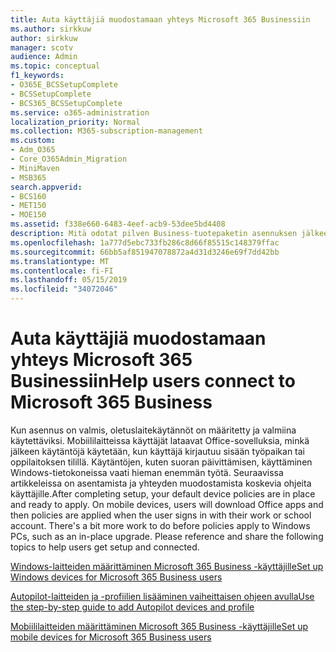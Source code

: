 ```yaml
---
title: Auta käyttäjiä muodostamaan yhteys Microsoft 365 Businessiin
ms.author: sirkkuw
author: sirkkuw
manager: scotv
audience: Admin
ms.topic: conceptual
f1_keywords:
- O365E_BCSSetupComplete
- BCSSetupComplete
- BCS365_BCSSetupComplete
ms.service: o365-administration
localization_priority: Normal
ms.collection: M365-subscription-management
ms.custom:
- Adm_O365
- Core_O365Admin_Migration
- MiniMaven
- MSB365
search.appverid:
- BCS160
- MET150
- MOE150
ms.assetid: f338e660-6483-4eef-acb9-53dee5bd4408
description: Mitä odotat pilven Business-tuotepaketin asennuksen jälkeen?
ms.openlocfilehash: 1a777d5ebc733fb286c8d66f85515c148379ffac
ms.sourcegitcommit: 66bb5af851947078872a4d31d3246e69f7dd42bb
ms.translationtype: MT
ms.contentlocale: fi-FI
ms.lasthandoff: 05/15/2019
ms.locfileid: "34072046"
---
```

# <a name="help-users-connect-to-microsoft-365-business"></a><span data-ttu-id="51579-103">Auta käyttäjiä muodostamaan yhteys Microsoft 365 Businessiin</span><span class="sxs-lookup"><span data-stu-id="51579-103">Help users connect to Microsoft 365 Business</span></span>

<span data-ttu-id="51579-p101">Kun asennus on valmis, oletuslaitekäytännöt on määritetty ja valmiina käytettäviksi. Mobiililaitteissa käyttäjät lataavat Office-sovelluksia, minkä jälkeen käytäntöjä käytetään, kun käyttäjä kirjautuu sisään työpaikan tai oppilaitoksen tilillä. Käytäntöjen, kuten suoran päivittämisen, käyttäminen Windows-tietokoneissa vaati hieman enemmän työtä. Seuraavissa artikkeleissa on asentamista ja yhteyden muodostamista koskevia ohjeita käyttäjille.</span><span class="sxs-lookup"><span data-stu-id="51579-p101">After completing setup, your default device policies are in place and ready to apply. On mobile devices, users will download Office apps and then policies are applied when the user signs in with their work or school account. There's a bit more work to do before policies apply to Windows PCs, such as an in-place upgrade. Please reference and share the following topics to help users get setup and connected.</span></span>
  
[<span data-ttu-id="51579-108">Windows-laitteiden määrittäminen Microsoft 365 Business -käyttäjille</span><span class="sxs-lookup"><span data-stu-id="51579-108">Set up Windows devices for Microsoft 365 Business users</span></span>](set-up-windows-devices.md)
  
[<span data-ttu-id="51579-109">Autopilot-laitteiden ja -profiilien lisääminen vaiheittaisen ohjeen avulla</span><span class="sxs-lookup"><span data-stu-id="51579-109">Use the step-by-step guide to add Autopilot devices and profile</span></span>](add-autopilot-devices-and-profile.md)
  
[<span data-ttu-id="51579-110">Mobiililaitteiden määrittäminen Microsoft 365 Business -käyttäjille</span><span class="sxs-lookup"><span data-stu-id="51579-110">Set up mobile devices for Microsoft 365 Business users</span></span>](set-up-mobile-devices.md)
  


